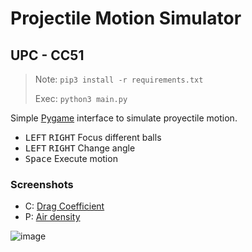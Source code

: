 # Projectile Motion Simulator
## UPC - CC51
> Note: `pip3 install -r requirements.txt`
> 
> Exec: `python3 main.py`

Simple [Pygame](https://github.com/pygame/pygame) interface to simulate proyectile motion.


- <kbd>LEFT</kbd> <kbd>RIGHT</kbd> Focus different balls
- <kbd>LEFT</kbd> <kbd>RIGHT</kbd> Change angle
- <kbd>Space</kbd> Execute motion




### Screenshots
- C: [Drag Coefficient](https://en.wikipedia.org/wiki/Drag_coefficient)
- P: [Air density](https://en.wikipedia.org/wiki/Density_of_air)


![image](https://user-images.githubusercontent.com/48858334/162330185-941727ec-657a-49af-84ab-2cdf4e2da248.png)
